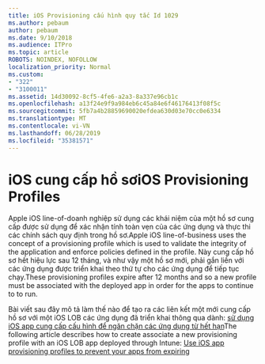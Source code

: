```yaml
---
title: iOS Provisioning cấu hình quy tắc Id 1029
ms.author: pebaum
author: pebaum
ms.date: 9/10/2018
ms.audience: ITPro
ms.topic: article
ROBOTS: NOINDEX, NOFOLLOW
localization_priority: Normal
ms.custom:
- "322"
- "3100011"
ms.assetid: 14d30092-8cf5-4fe6-a2a3-8a337e96cb1c
ms.openlocfilehash: a13f24e9f9a984eb6c45a84e6f46176413f08f5c
ms.sourcegitcommit: 5fb7a4b28859690020efdea630d03e70cc0e6334
ms.translationtype: MT
ms.contentlocale: vi-VN
ms.lasthandoff: 06/28/2019
ms.locfileid: "35381571"
---
```

# <a name="ios-provisioning-profiles"></a><span data-ttu-id="eef4e-102">iOS cung cấp hồ sơ</span><span class="sxs-lookup"><span data-stu-id="eef4e-102">iOS Provisioning Profiles</span></span>

<span data-ttu-id="eef4e-103">Apple iOS line-of-doanh nghiệp sử dụng các khái niệm của một hồ sơ cung cấp được sử dụng để xác nhận tính toàn vẹn của các ứng dụng và thực thi các chính sách quy định trong hồ sơ.</span><span class="sxs-lookup"><span data-stu-id="eef4e-103">Apple iOS line-of-business uses the concept of a provisioning profile which is used to validate the integrity of the application and enforce policies defined in the profile.</span></span> <span data-ttu-id="eef4e-104">Này cung cấp hồ sơ hết hiệu lực sau 12 tháng, và như vậy một hồ sơ mới, phải gắn liền với các ứng dụng được triển khai theo thứ tự cho các ứng dụng để tiếp tục chạy.</span><span class="sxs-lookup"><span data-stu-id="eef4e-104">These provisioning profiles expire after 12 months and so a new profile must be associated with the deployed app in order for the apps to continue to to run.</span></span>
  
<span data-ttu-id="eef4e-105">Bài viết sau đây mô tả làm thế nào để tạo ra các liên kết một mới cung cấp hồ sơ với một iOS LOB các ứng dụng đã triển khai thông qua dành: [sử dụng iOS app cung cấp cấu hình để ngăn chặn các ứng dụng từ hết hạn](https://docs.microsoft.com/intune/app-provisioning-profile-ios)</span><span class="sxs-lookup"><span data-stu-id="eef4e-105">The following article describes how to create associate a new provisioning profile with an iOS LOB app deployed through Intune: [Use iOS app provisioning profiles to prevent your apps from expiring](https://docs.microsoft.com/intune/app-provisioning-profile-ios)</span></span>
  